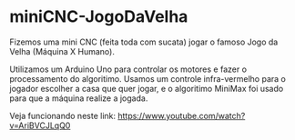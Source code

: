 # miniCNC-JogoDaVelha

Fizemos uma mini CNC (feita toda com sucata) jogar o famoso Jogo da Velha (Máquina X Humano).

Utilizamos um Arduino Uno para controlar os motores e fazer o processamento do algoritimo. Usamos um controle infra-vermelho para o jogador escolher a casa que quer jogar, e o algoritimo MiniMax foi usado para que a máquina realize a jogada.

Veja funcionando neste link: https://www.youtube.com/watch?v=AriBVCJLqQ0
